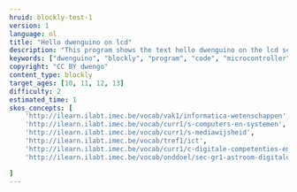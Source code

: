 ```yaml
---
hruid: blockly-test-1
version: 1
language: nl
title: "Hello dwenguino on lcd"
description: "This program shows the text hello dwenguino on the lcd screen of the dwenguino microcontroller"
keywords: ["dwenguino", "blockly", "program", "code", "microcontroller", "lcd", "hello world"]
copyright: "CC BY dwengo"
content_type: blockly
target_ages: [10, 11, 12, 13]
difficulty: 2
estimated_time: 1
skos_concepts: [
    'http://ilearn.ilabt.imec.be/vocab/vak1/informatica-wetenschappen', 
    'http://ilearn.ilabt.imec.be/vocab/curr1/s-computers-en-systemen',
    'http://ilearn.ilabt.imec.be/vocab/curr1/s-mediawijsheid',
    'http://ilearn.ilabt.imec.be/vocab/tref1/ict',
    'http://ilearn.ilabt.imec.be/vocab/curr1/c-digitale-competenties-en-mediawijsheid',
    'http://ilearn.ilabt.imec.be/vocab/onddoel/sec-gr1-astroom-digitale-competenties-en-mediawijsheid-4.5',

]
---
```

